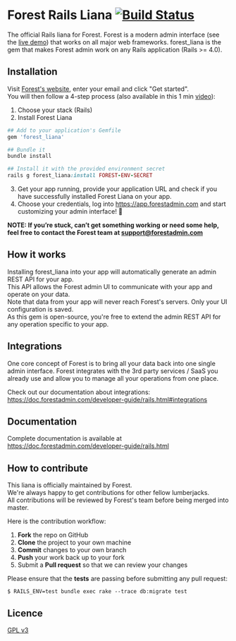 # Forest Rails Liana [![Build Status](https://travis-ci.org/ForestAdmin/forest-rails.svg?branch=master)](https://travis-ci.org/ForestAdmin/forest-rails)

The official Rails liana for Forest.
Forest is a modern admin interface (see the [live demo](https://app.forestadmin.com/login?livedemo)) that works on all major web frameworks.
forest_liana is the gem that makes Forest admin work on any Rails application (Rails >= 4.0). 

## Installation

Visit [Forest's website](http://www.forestadmin.com), enter your email and click "Get started".  
You will then follow a 4-step process (also available in this 1 min [video](https://www.youtube.com/watch?v=ZTrMnidWLoM)):

1. Choose your stack (Rails)
2. Install Forest Liana
  ```ruby
  ## Add to your application's Gemfile
  gem 'forest_liana'

  ## Bundle it
  bundle install

  ## Install it with the provided environment secret
  rails g forest_liana:install FOREST-ENV-SECRET
  ```
3. Get your app running, provide your application URL and check if you have successfully installed Forest Liana on your app.  
4. Choose your credentials, log into https://app.forestadmin.com and start customizing your admin interface! 🎉

**NOTE: If you’re stuck, can’t get something working or need some help, feel free to contact the Forest team at support@forestadmin.com**

## How it works

Installing forest_liana into your app will automatically generate an admin REST API for your app.  
This API allows the Forest admin UI to communicate with your app and operate on your data.  
Note that data from your app will never reach Forest's servers. Only your UI configuration is saved.  
As this gem is open-source, you're free to extend the admin REST API for any operation specific to your app.  

## Integrations

One core concept of Forest is to bring all your data back into one single admin interface. Forest integrates with the 3rd party services / SaaS you already use and allow you to manage all your operations from one place.

Check out our documentation about integrations: https://doc.forestadmin.com/developer-guide/rails.html#integrations

## Documentation

Complete documentation is available at https://doc.forestadmin.com/developer-guide/rails.html

## How to contribute

This liana is officially maintained by Forest.  
We're always happy to get contributions for other fellow lumberjacks.  
All contributions will be reviewed by Forest's team before being merged into master.

Here is the contribution workflow:

1. **Fork** the repo on GitHub
2. **Clone** the project to your own machine
3. **Commit** changes to your own branch
4. **Push** your work back up to your fork
5. Submit a **Pull request** so that we can review your changes

Please ensure that the **tests** are passing before submitting any pull request:
```
$ RAILS_ENV=test bundle exec rake --trace db:migrate test
```

## Licence

[GPL v3](https://github.com/ForestAdmin/forest-rails/blob/master/LICENSE)
